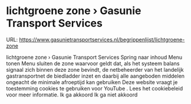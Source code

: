# lichtgroene zone › Gasunie Transport Services

URL: https://www.gasunietransportservices.nl/begrippenlijst/lichtgroene-zone

lichtgroene zone › Gasunie Transport Services
Spring naar inhoud
Menu tonen
Menu sluiten
de zone waarvoor geldt dat, als het
systeem balans signaal
zich binnen deze zone bevindt, de
netbeheerder
van het
landelijk gastransportnet
de biedladder inzet en daarbij alle aangeboden middelen ongeacht de minimale afroeptijd kan gebruiken
Deze website vraagt je toestemming cookies te gebruiken voor
YouTube
. Lees het
cookiebeleid
voor meer informatie.
Ik ga akkoord
Ik ga niet akkoord